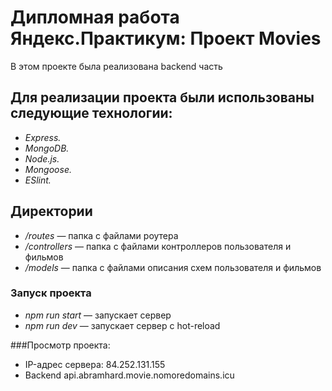 # Дипломная работа Яндекс.Практикум: Проект Movies
В этом проекте была реализована backend часть

## Для реализации проекта были использованы следующие технологии:

* *Express.*
* *MongoDB.*
* *Node.js.*
* *Mongoose.*
* *ESlint.*

## Директории
* */routes* — папка с файлами роутера
* */controllers* — папка с файлами контроллеров пользователя и фильмов
* */models* — папка с файлами описания схем пользователя и фильмов

### Запуск проекта
* *npm run start* — запускает сервер
* *npm run dev* — запускает сервер с hot-reload

###Просмотр проекта:
* IP-адрес сервера: 84.252.131.155
* Backend api.abramhard.movie.nomoredomains.icu
